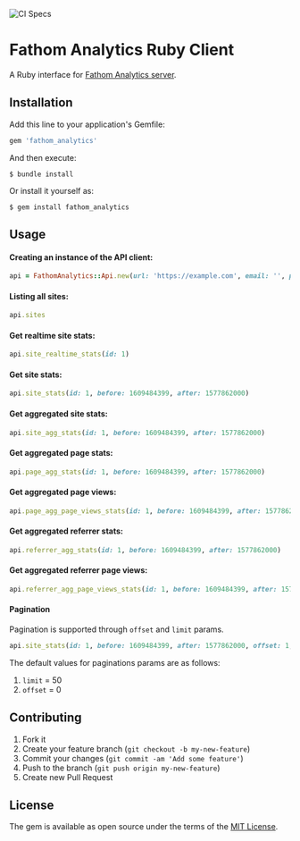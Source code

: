 ![CI Specs](https://github.com/gpoisoned/fathom_analytics/workflows/CI%20Specs/badge.svg?branch=master)
# Fathom Analytics Ruby Client

A Ruby interface for [Fathom Analytics server](https://github.com/usefathom/fathom).

## Installation

Add this line to your application's Gemfile:

```ruby
gem 'fathom_analytics'
```

And then execute:

    $ bundle install

Or install it yourself as:

    $ gem install fathom_analytics

## Usage

#### Creating an instance of the API client:

``` ruby
api = FathomAnalytics::Api.new(url: 'https://example.com', email: '', password: '')
```

#### Listing all sites:
``` ruby
api.sites
```

#### Get realtime site stats:
``` ruby
api.site_realtime_stats(id: 1)
```

#### Get site stats:
``` ruby
api.site_stats(id: 1, before: 1609484399, after: 1577862000)
```

#### Get aggregated site stats:
``` ruby
api.site_agg_stats(id: 1, before: 1609484399, after: 1577862000)
```

#### Get aggregated page stats:
``` ruby
api.page_agg_stats(id: 1, before: 1609484399, after: 1577862000)
```

#### Get aggregated page views:
``` ruby
api.page_agg_page_views_stats(id: 1, before: 1609484399, after: 1577862000)
```

#### Get aggregated referrer stats:
``` ruby
api.referrer_agg_stats(id: 1, before: 1609484399, after: 1577862000)
```

#### Get aggregated referrer page views:
``` ruby
api.referrer_agg_page_views_stats(id: 1, before: 1609484399, after: 1577862000)
```

#### Pagination

Pagination is supported through `offset` and `limit` params.
``` ruby
api.site_stats(id: 1, before: 1609484399, after: 1577862000, offset: 1, limit: 10)
```
The default values for paginations params are as follows:
1. `limit`  = 50
2. `offset` = 0

## Contributing

1. Fork it
2. Create your feature branch (`git checkout -b my-new-feature`)
3. Commit your changes (`git commit -am 'Add some feature'`)
4. Push to the branch (`git push origin my-new-feature`)
5. Create new Pull Request

## License

The gem is available as open source under the terms of the [MIT License](https://opensource.org/licenses/MIT).
